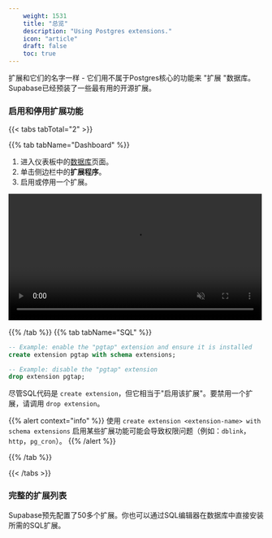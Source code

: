 ```yaml
---
    weight: 1531
    title: "总览"
    description: "Using Postgres extensions."
    icon: "article"
    draft: false
    toc: true
---
```


扩展和它们的名字一样 - 它们用不属于Postgres核心的功能来 "扩展 "数据库。
Supabase已经预装了一些最有用的开源扩展。

### 启用和停用扩展功能

{{< tabs tabTotal="2" >}}

  

{{% tab tabName="Dashboard" %}}



1. 进入仪表板中的[数据库](https://app.supabase.com/project/_/database/tables)页面。 
2. 单击侧边栏中的**扩展程序**。
3. 启用或停用一个扩展。

<video width="99%" muted playsInline controls={true}>
  <source src="../../../videos/toggle-extensions.mp4" type="video/mp4" muted playsInline />
</video>



{{% /tab %}}
{{% tab tabName="SQL" %}}



```sql
-- Example: enable the "pgtap" extension and ensure it is installed
create extension pgtap with schema extensions;

-- Example: disable the "pgtap" extension
drop extension pgtap;
```

尽管SQL代码是 `create extension`，但它相当于"启用该扩展"。要禁用一个扩展，请调用 `drop extension`。

{{% alert context="info" %}}
使用 `create extension <extension-name> with schema extensions` 启用某些扩展功能可能会导致权限问题（例如：`dblink`，`http`，`pg_cron`）。
{{% /alert %}}



{{% /tab %}}

{{< /tabs >}}

### 完整的扩展列表

Supabase预先配置了50多个扩展。你也可以通过SQL编辑器在数据库中直接安装所需的SQL扩展。

<Extensions />


